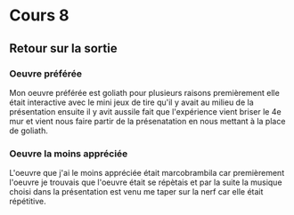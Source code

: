 # Cours 8
## Retour sur la sortie

### Oeuvre préférée
Mon oeuvre préférée est goliath pour plusieurs raisons premièrement elle était interactive avec le mini jeux de tire qu'il y avait au milieu de la présentation ensuite il y avit aussile fait que l'expérience vient briser le 4e mur et vient nous faire partir de la présenatation en nous mettant à la place de goliath.

### Oeuvre la moins appréciée
L'oeuvre que j'ai le moins appréciée était marcobrambila car premièrement l'oeuvre je trouvais que l'oeuvre était se répètais et par la suite la musique choisi dans la présentation est venu me taper sur la nerf car elle était répétitive.  

